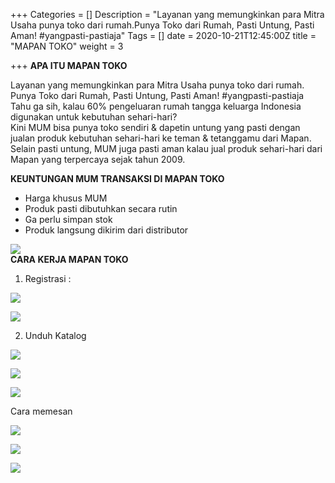 +++
Categories = []
Description = "Layanan yang memungkinkan para Mitra Usaha punya toko dari rumah.Punya Toko dari Rumah, Pasti Untung, Pasti Aman! #yangpasti-pastiaja"
Tags = []
date = 2020-10-21T12:45:00Z
title = "MAPAN TOKO"
weight = 3

+++
**APA ITU MAPAN TOKO**

Layanan yang memungkinkan para Mitra Usaha punya toko dari rumah.  
Punya Toko dari Rumah, Pasti Untung, Pasti Aman! #yangpasti-pastiaja  
Tahu ga sih, kalau 60% pengeluaran rumah tangga keluarga Indonesia digunakan untuk kebutuhan sehari-hari?  
Kini MUM bisa punya toko sendiri & dapetin untung yang pasti dengan jualan produk kebutuhan sehari-hari ke teman & tetanggamu dari Mapan.  
Selain pasti untung, MUM juga pasti aman kalau jual produk sehari-hari dari Mapan yang terpercaya sejak tahun 2009.

**KEUNTUNGAN MUM TRANSAKSI DI MAPAN TOKO**

* Harga khusus MUM
* Produk pasti dibutuhkan secara rutin
* Ga perlu simpan stok
* Produk langsung dikirim dari distributor

![](/images/keuntungantransaksimapantoko.jpg)  
**CARA KERJA MAPAN TOKO**

1. Registrasi :

![](/images/20-oktober-1d1c-mapan-toko-01.png)

![](/images/20-oktober-1d1c-mapan-toko-02.png)

2. Unduh Katalog

![](/images/langkah1.jpg)

![](/images/langkah2.jpg)

![](/images/langkah3.jpg)

Cara memesan

![](/images/langkah1-1.jpg)

![](/images/langkah2-1.jpg)

![](/images/langkah3-1.jpg)